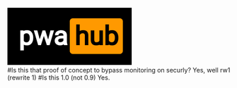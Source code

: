 ![PwaHub logo](mdassets/pwa-hub.png)
<br>
#Is this that proof of concept to bypass monitoring on securly?
Yes, well rw1 (rewrite 1)
#Is this 1.0 (not 0.9)
Yes.
